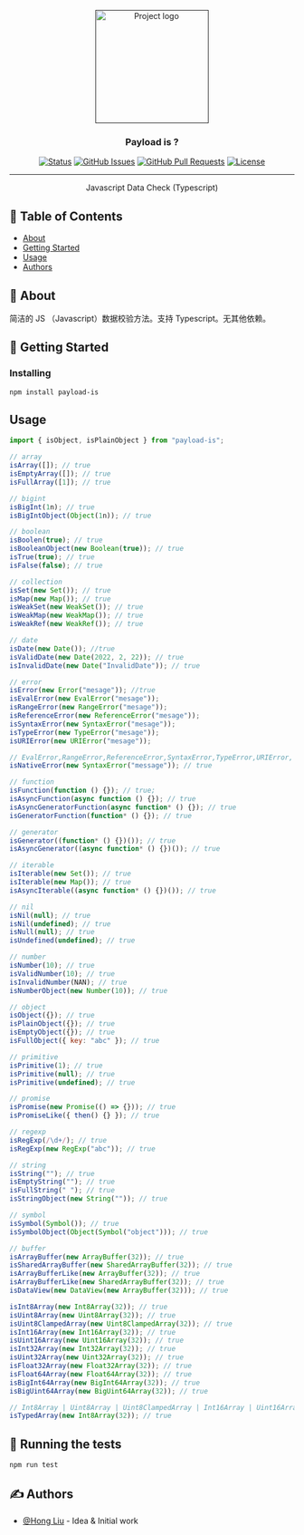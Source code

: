 <p align="center">
  <a href="" rel="noopener">
 <img width=200px height=200px src="https://i.imgur.com/6wj0hh6.jpg" alt="Project logo"></a>
</p>

<h3 align="center">Payload is ?</h3>

<div align="center">

[![Status](https://img.shields.io/badge/status-active-success.svg)]()
[![GitHub Issues](https://img.shields.io/github/issues/YJJA/payload-is.svg)](https://github.com/YJJA/payload-is/issues)
[![GitHub Pull Requests](https://img.shields.io/github/issues-pr/YJJA/payload-is.svg)](https://github.com/YJJA/payload-is/pulls)
[![License](https://img.shields.io/badge/license-MIT-blue.svg)](/LICENSE)

</div>

---

<p align="center"> Javascript Data Check (Typescript)
    <br> 
</p>

## 📝 Table of Contents

- [About](#about)
- [Getting Started](#getting_started)
- [Usage](#usage)
- [Authors](#authors)

## 🧐 About <a name = "about"></a>

简洁的 JS （Javascript）数据校验方法。支持 Typescript。无其他依赖。

## 🏁 Getting Started <a name = "getting_started"></a>

### Installing

```
npm install payload-is
```

## Usage <a name = "usage"></a>

```js
import { isObject, isPlainObject } from "payload-is";
```

```js
// array
isArray([]); // true
isEmptyArray([]); // true
isFullArray([1]); // true

// bigint
isBigInt(1n); // true
isBigIntObject(Object(1n)); // true

// boolean
isBoolen(true); // true
isBooleanObject(new Boolean(true)); // true
isTrue(true); // true
isFalse(false); // true

// collection
isSet(new Set()); // true
isMap(new Map()); // true
isWeakSet(new WeakSet()); // true
isWeakMap(new WeakMap()); // true
isWeakRef(new WeakRef()); // true

// date
isDate(new Date()); //true
isValidDate(new Date(2022, 2, 22)); // true
isInvalidDate(new Date("InvalidDate")); // true

// error
isError(new Error("mesage")); //true
isEvalError(new EvalError("mesage"));
isRangeError(new RangeError("mesage"));
isReferenceError(new ReferenceError("mesage"));
isSyntaxError(new SyntaxError("mesage"));
isTypeError(new TypeError("mesage"));
isURIError(new URIError("mesage"));

// EvalError,RangeError,ReferenceError,SyntaxError,TypeError,URIError,
isNativeError(new SyntaxError("message")); // true

// function
isFunction(function () {}); // true;
isAsyncFunction(async function () {}); // true
isAsyncGeneratorFunction(async function* () {}); // true
isGeneratorFunction(function* () {}); // true

// generator
isGenerator((function* () {})()); // true
isAsyncGenerator((async function* () {})()); // true

// iterable
isIterable(new Set()); // true
isIterable(new Map()); // true
isAsyncIterable((async function* () {})()); // true

// nil
isNil(null); // true
isNil(undefined); // true
isNull(null); // true
isUndefined(undefined); // true

// number
isNumber(10); // true
isValidNumber(10); // true
isInvalidNumber(NAN); // true
isNumberObject(new Number(10)); // true

// object
isObject({}); // true
isPlainObject({}); // true
isEmptyObject({}); // true
isFullObject({ key: "abc" }); // true

// primitive
isPrimitive(1); // true
isPrimitive(null); // true
isPrimitive(undefined); // true

// promise
isPromise(new Promise(() => {})); // true
isPromiseLike({ then() {} }); // true

// regexp
isRegExp(/\d+/); // true
isRegExp(new RegExp("abc")); // true

// string
isString(""); // true
isEmptyString(""); // true
isFullString(" "); // true
isStringObject(new String("")); // true

// symbol
isSymbol(Symbol()); // true
isSymbolObject(Object(Symbol("object"))); // true

// buffer
isArrayBuffer(new ArrayBuffer(32)); // true
isSharedArrayBuffer(new SharedArrayBuffer(32)); // true
isArrayBufferLike(new ArrayBuffer(32)); // true
isArrayBufferLike(new SharedArrayBuffer(32)); // true
isDataView(new DataView(new ArrayBuffer(32))); // true

isInt8Array(new Int8Array(32)); // true
isUint8Array(new Uint8Array(32)); // true
isUint8ClampedArray(new Uint8ClampedArray(32)); // true
isInt16Array(new Int16Array(32)); // true
isUint16Array(new Uint16Array(32)); // true
isInt32Array(new Int32Array(32)); // true
isUint32Array(new Uint32Array(32)); // true
isFloat32Array(new Float32Array(32)); // true
isFloat64Array(new Float64Array(32)); // true
isBigInt64Array(new BigInt64Array(32)); // true
isBigUint64Array(new BigUint64Array(32)); // true

// Int8Array | Uint8Array | Uint8ClampedArray | Int16Array | Uint16Array Int32Array | Uint32Array | Float32Array | Float64Array | BigInt64Array | BigUint64Array
isTypedArray(new Int8Array(32)); // true
```

## 🔧 Running the tests <a name = "tests"></a>

```js
npm run test
```

## ✍️ Authors <a name = "authors"></a>

- [@Hong Liu](https://github.com/YJJA) - Idea & Initial work

